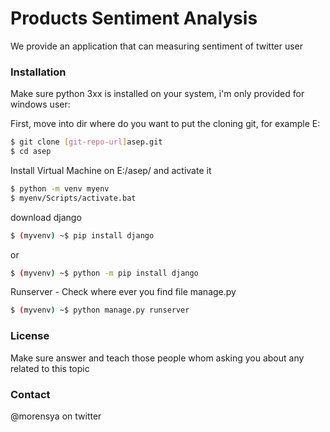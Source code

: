 # Products Sentiment Analysis
We provide an application that can measuring sentiment of twitter user

### Installation

Make sure python 3xx is installed on your system, i'm only provided for windows user:

First, move into dir where do you want to put the cloning git, for example E:
```sh
$ git clone [git-repo-url]asep.git
$ cd asep
```
Install Virtual Machine on E:/asep/ and activate it
```sh
$ python -m venv myenv
$ myenv/Scripts/activate.bat
```
download django
```sh
$ (myvenv) ~$ pip install django
```
or
```sh
$ (myvenv) ~$ python -m pip install django
```
Runserver - Check where ever you find file manage.py 
```sh
$ (myvenv) ~$ python manage.py runserver 
```

### License
Make sure answer and teach those people whom asking you about any related to this topic

### Contact
@morensya on twitter

